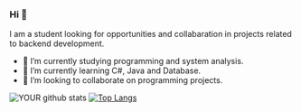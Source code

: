 
### Hi 👋
I am a student looking for opportunities and collabaration in projects related to backend development.
- 🔭 I’m currently studying programming and system analysis.
- 🌱 I’m currently learning C#, Java and Database.
- 🤝 I’m looking to collaborate on programming projects. 

![YOUR github stats](https://github-readme-stats.vercel.app/api?username=luannp91)
[![Top Langs](https://github-readme-stats.vercel.app/api/top-langs/?username=luannp91&langs_count=8)](https://github.com/luannp91/github-readme-stats)
